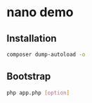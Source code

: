 # nano demo

## Installation

```bash
composer dump-autoload -o
```

## Bootstrap

```bash
php app.php [option]
```
